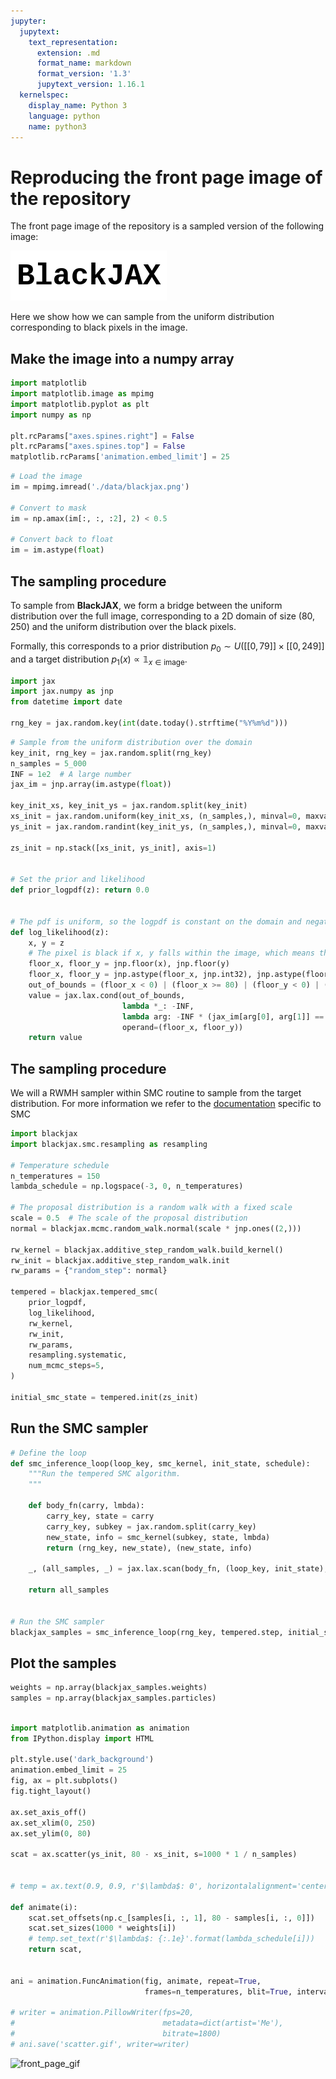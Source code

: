 ```yaml
---
jupyter:
  jupytext:
    text_representation:
      extension: .md
      format_name: markdown
      format_version: '1.3'
      jupytext_version: 1.16.1
  kernelspec:
    display_name: Python 3
    language: python
    name: python3
---
```


# Reproducing the front page image of the repository

The front page image of the repository is a sampled version of the following image:

![front_page_image](./data/blackjax.png)

Here we show how we can sample from the uniform distribution corresponding to black pixels in the image.


## Make the image into a numpy array

```python
import matplotlib
import matplotlib.image as mpimg
import matplotlib.pyplot as plt
import numpy as np

plt.rcParams["axes.spines.right"] = False
plt.rcParams["axes.spines.top"] = False
matplotlib.rcParams['animation.embed_limit'] = 25
```

```python
# Load the image
im = mpimg.imread('./data/blackjax.png')

# Convert to mask
im = np.amax(im[:, :, :2], 2) < 0.5

# Convert back to float
im = im.astype(float)
```

## The sampling procedure

To sample from **BlackJAX**, we form a bridge between the uniform distribution over the full image, corresponding to a 2D domain of size (80, 250) and the uniform distribution over the black pixels.

Formally, this corresponds to a prior distribution $p_0 \sim U([[0, 79]] \times [[0, 249]]$ and a target distribution $p_1(x) \propto \mathbb{1}_{x \in \text{image}}$.

```python
import jax
import jax.numpy as jnp
from datetime import date

rng_key = jax.random.key(int(date.today().strftime("%Y%m%d")))

```

```python
# Sample from the uniform distribution over the domain
key_init, rng_key = jax.random.split(rng_key)
n_samples = 5_000
INF = 1e2  # A large number
jax_im = jnp.array(im.astype(float))

key_init_xs, key_init_ys = jax.random.split(key_init)
xs_init = jax.random.uniform(key_init_xs, (n_samples,), minval=0, maxval=80)
ys_init = jax.random.randint(key_init_ys, (n_samples,), minval=0, maxval=250)

zs_init = np.stack([xs_init, ys_init], axis=1)


# Set the prior and likelihood
def prior_logpdf(z): return 0.0


# The pdf is uniform, so the logpdf is constant on the domain and negative infinite outside
def log_likelihood(z):
    x, y = z
    # The pixel is black if x, y falls within the image, which means that their integer part is a valid index
    floor_x, floor_y = jnp.floor(x), jnp.floor(y)
    floor_x, floor_y = jnp.astype(floor_x, jnp.int32), jnp.astype(floor_y, jnp.int32)
    out_of_bounds = (floor_x < 0) | (floor_x >= 80) | (floor_y < 0) | (floor_y >= 250)
    value = jax.lax.cond(out_of_bounds,
                         lambda *_: -INF,
                         lambda arg: -INF * (jax_im[arg[0], arg[1]] == 0),
                         operand=(floor_x, floor_y))
    return value


```

## The sampling procedure

We will a RWMH sampler within SMC routine to sample from the target distribution.
For more information we refer to the [documentation](https://blackjax-devs.github.io/sampling-book/algorithms/TemperedSMC.html) specific to SMC


```python
import blackjax
import blackjax.smc.resampling as resampling

# Temperature schedule
n_temperatures = 150
lambda_schedule = np.logspace(-3, 0, n_temperatures)

# The proposal distribution is a random walk with a fixed scale
scale = 0.5  # The scale of the proposal distribution
normal = blackjax.mcmc.random_walk.normal(scale * jnp.ones((2,)))

rw_kernel = blackjax.additive_step_random_walk.build_kernel()
rw_init = blackjax.additive_step_random_walk.init
rw_params = {"random_step": normal}

tempered = blackjax.tempered_smc(
    prior_logpdf,
    log_likelihood,
    rw_kernel,
    rw_init,
    rw_params,
    resampling.systematic,
    num_mcmc_steps=5,
)

initial_smc_state = tempered.init(zs_init)

```

## Run the SMC sampler

```python
# Define the loop
def smc_inference_loop(loop_key, smc_kernel, init_state, schedule):
    """Run the tempered SMC algorithm.
    """

    def body_fn(carry, lmbda):
        carry_key, state = carry
        carry_key, subkey = jax.random.split(carry_key)
        new_state, info = smc_kernel(subkey, state, lmbda)
        return (rng_key, new_state), (new_state, info)

    _, (all_samples, _) = jax.lax.scan(body_fn, (loop_key, init_state), schedule)

    return all_samples


# Run the SMC sampler
blackjax_samples = smc_inference_loop(rng_key, tempered.step, initial_smc_state, lambda_schedule)
```

## Plot the samples

```python
weights = np.array(blackjax_samples.weights)
samples = np.array(blackjax_samples.particles)
```

```python

import matplotlib.animation as animation
from IPython.display import HTML

plt.style.use('dark_background')
animation.embed_limit = 25
fig, ax = plt.subplots()
fig.tight_layout()

ax.set_axis_off()
ax.set_xlim(0, 250)
ax.set_ylim(0, 80)

scat = ax.scatter(ys_init, 80 - xs_init, s=1000 * 1 / n_samples)


# temp = ax.text(0.9, 0.9, r'$\lambda$: 0', horizontalalignment='center', verticalalignment='center', transform=ax.transAxes, fontsize=15)

def animate(i):
    scat.set_offsets(np.c_[samples[i, :, 1], 80 - samples[i, :, 0]])
    scat.set_sizes(1000 * weights[i])
    # temp.set_text(r'$\lambda$: {:.1e}'.format(lambda_schedule[i]))
    return scat,


ani = animation.FuncAnimation(fig, animate, repeat=True,
                              frames=n_temperatures, blit=True, interval=100)

# writer = animation.PillowWriter(fps=20,
#                                 metadata=dict(artist='Me'),
#                                 bitrate=1800)
# ani.save('scatter.gif', writer=writer)
```

![front_page_gif](./scatter.gif)
